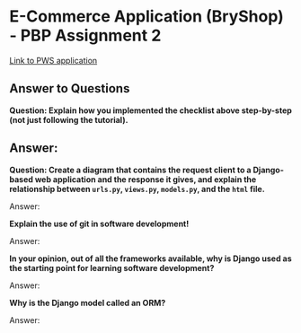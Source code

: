 # E-Commerce Application (BryShop) - PBP Assignment 2

[Link to PWS application](http://bryant-warrick-ecommerce.pbp.cs.ui.ac.id/)

## Answer to Questions

**Question: Explain how you implemented the checklist above step-by-step (not just following the tutorial).**

Answer:
---
**Question: Create a diagram that contains the request client to a Django-based web application and the response it gives, and explain the relationship between `urls.py`, `views.py`, `models.py`, and the `html` file.**

Answer:

**Explain the use of git in software development!**

Answer:

**In your opinion, out of all the frameworks available, why is Django used as the starting point for learning software development?**

Answer:

**Why is the Django model called an ORM?**

Answer:
